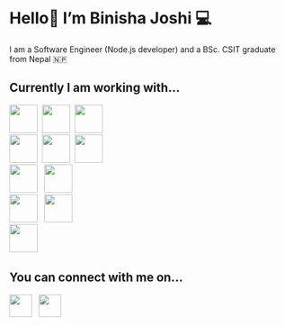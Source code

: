 # Hello👋 I’m Binisha Joshi 💻

I am a Software Engineer (Node.js developer) and a BSc. CSIT graduate from Nepal 🇳🇵 

## Currently I am working with...

<span>
  <img src="https://www.vectorlogo.zone/logos/nodejs/nodejs-horizontal.svg" height="50">&nbsp;
  <img src="https://img.icons8.com/officel/80/000000/express-js.png" height="50">&nbsp;
  <img src="https://www.vectorlogo.zone/logos/nestjs/nestjs-icon.svg" width="50" height="50"><br>
  <img src="https://img.icons8.com/color/96/javascript--v1.png" width="50" height="50">&nbsp;
  <img src="https://img.icons8.com/color/96/typescript.png" width="50" height="50">&nbsp;
  <img src="https://www.vectorlogo.zone/logos/python/python-icon.svg" width="50" height="50"><br>
  <img src="https://img.icons8.com/color/96/mongodb.png" width="50" height="50">&nbsp;&nbsp;
  <img src="https://img.icons8.com/color/96/postgreesql.png" width="50" height="50"><br>
  <img src="https://www.vectorlogo.zone/logos/reactjs/reactjs-icon.svg" width="50" height="50">&nbsp;&nbsp;
  <img src="https://www.vectorlogo.zone/logos/tailwindcss/tailwindcss-icon.svg" width="50" height="50"><br>
  <img src="https://www.vectorlogo.zone/logos/amazon_aws/amazon_aws-icon.svg" width="50" height="50">&nbsp;&nbsp;
</span>

## You can connect with me on...
<a href="https://www.linkedin.com/in/binisha-joshi/" target="_blank"><img src="https://www.vectorlogo.zone/logos/linkedin/linkedin-icon.svg" width="40" height="40"></a>&nbsp;&nbsp;
<a href="https://medium.com/@binishaj" target="_blank"><img src="https://img.icons8.com/color/96/000000/medium-logo.png" width="40" height="40"></a>
